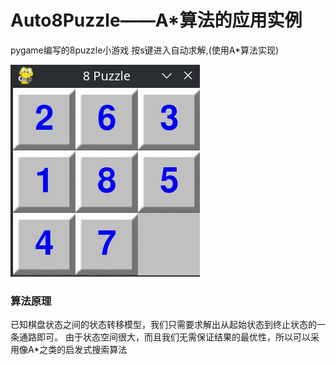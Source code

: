 # Auto8Puzzle——A*算法的应用实例

pygame编写的8puzzle小游戏
按s键进入自动求解,(使用A*算法实现)

![demo.png](demo.png)

### 算法原理

已知棋盘状态之间的状态转移模型，我们只需要求解出从起始状态到终止状态的一条通路即可。
由于状态空间很大，而且我们无需保证结果的最优性，所以可以采用像A*之类的启发式搜索算法
